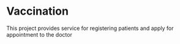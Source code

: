 # Vaccination
This project provides service for registering patients and apply for appointment to the doctor
